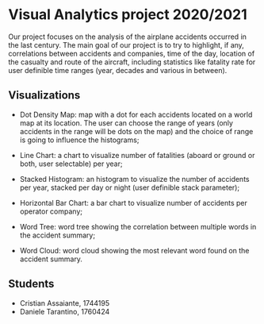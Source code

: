 # Visual Analytics project 2020/2021


Our project focuses on the analysis of the airplane accidents occurred in the last century. 
The main goal of our project is to try to highlight, if any, correlations between accidents and companies, time of the day, location of the casualty and route of the aircraft, including statistics like fatality rate for user definible time ranges (year, decades and various in between).  

## Visualizations
- Dot Density Map: 
    map with a dot for each accidents located on a world map at its location. The user can choose the range of years (only accidents in the range will be dots on the map) and the choice of range is going to influence the histograms;

- Line Chart: 
    a chart to visualize number of fatalities (aboard or ground or both, user selectable) per year;

- Stacked Histogram: 
    an histogram to visualize the number of accidents per year, stacked per day or night (user definible stack parameter);

- Horizontal Bar Chart:
    a bar chart to visualize number of accidents per operator company;

- Word Tree: 
    word tree showing the correlation between multiple words in the accident summary;

- Word Cloud: 
    word cloud showing the most relevant word found on the accident summary.

## Students
- Cristian Assaiante, 1744195
- Daniele Tarantino, 1760424
